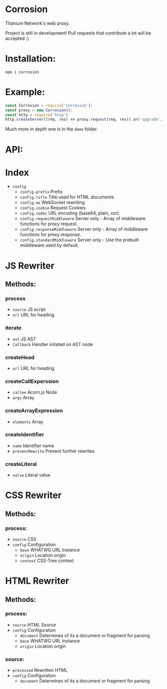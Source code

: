# Corrosion
Titanium Network's web proxy.

Project is still in development! Pull requests that contribute a lot will be accepted :)

# Installation:
```
npm i corrosion
```

# Example:
```javascript
const Corrosion = require('corrosion');
const proxy = new Corrosion();
const http = require('http')
http.createServer((req, res) => proxy.request(req, res)).on('upgrade', proxy.upgrade).listen(80);
```
Much more in depth one is in the `demo` folder.

# API:
  
  
# Index
-  `config`
   - `config.prefix` Prefix
   - `config.title` Title used for HTML documents
   - `config.ws` WebSocket rewriting
   - `config.cookie` Request Cookies
   - `config.codec` URL encoding (base64, plain, xor).
   - `config.requestMiddleware` Server only - Array of middleware functions for proxy request. 
   - `config.responseMiddleware` Server only - Array of middleware functions for proxy response.
   - `config.standardMiddleware` Server only - Use the prebuilt middleware used by default. 

# JS Rewriter

## Methods:

### process
  - `source` JS script
  - `url` URL for heading

### iterate
  - `ast` JS AST
  - `Callback` Handler initated on AST node

### createHead
  - `url` URL for heading

### createCallExperssion 
  - `callee` Acorn.js Node
  - `args` Array

### createArrayExpression
  - `elements` Array

### createIdentifier
  - `name` Identifier name
  - `preventRewrite` Prevent further rewrites

### createLiteral
  - `value` Literal value

# CSS Rewriter

## Methods:

### process:
  - `source` CSS
  - `config` Configuration
    - `base` WHATWG URL Instance
    - `origin` Location origin
    - `context` CSS-Tree context

# HTML Rewriter 

## Methods:

### process:
  - `source` HTML Source 
  - `config` Configuration
    - `document` Determines of its a document or fragment for parsing
    - `base` WHATWG URL Instance
    - `origin` Location origin

### source:
  - `processed` Rewritten HTML
  - `config` Configuration
    - `document` Determines of its a document or fragment for parsing
